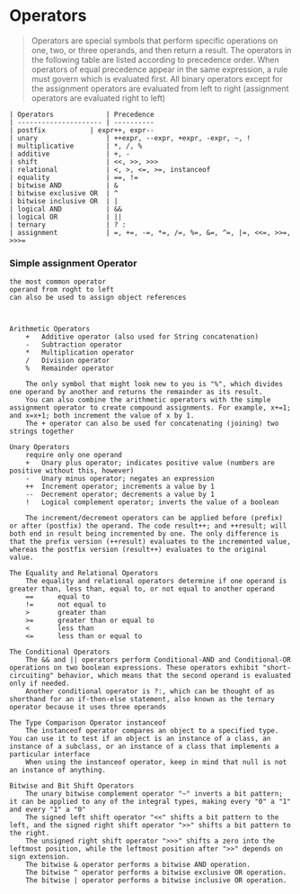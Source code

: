 # Operators

>Operators are special symbols that perform specific operations on one, two, or three operands, and then return a result.
The operators in the following table are listed according to precedence order.
When operators of equal precedence appear in the same expression, a rule must govern which is evaluated first. 
All binary operators except for the assignment operators are evaluated from left to right (assignment operators are evaluated right to left)

```
| Operators             | Precedence
| --------------------- | ---------- 
| postfix	        | expr++, expr-- 
| unary	                | ++expr, --expr, +expr, -expr, ~, ! 
| multiplicative        | *, /, % 
| additive              | +, - 
| shift	                | <<, >>, >>> 
| relational            | <, >, <=, >=, instanceof 
| equality              | ==, != 
| bitwise AND           | & 
| bitwise exclusive OR  | ^ 
| bitwise inclusive OR  | | 
| logical AND           | && 
| logical OR            | || 
| ternary               | ? : 
| assignment            | =, +=, -=, *=, /=, %=, &=, ^=, |=, <<=, >>=, >>>= 
```		


### Simple assignment Operator
	the most common operator
	operand from roght to left
	can also be used to assign object references
	
	
			
	Arithmetic Operators
		+	Additive operator (also used for String concatenation)
		-	Subtraction operator
		*	Multiplication operator
		/	Division operator
		%	Remainder operator
			
		The only symbol that might look new to you is "%", which divides one operand by another and returns the remainder as its result.
		You can also combine the arithmetic operators with the simple assignment operator to create compound assignments. For example, x+=1; and x=x+1; both increment the value of x by 1.
		The + operator can also be used for concatenating (joining) two strings together

	Unary Operators
		require only one operand
		+	Unary plus operator; indicates positive value (numbers are positive without this, however)
		-	Unary minus operator; negates an expression
		++	Increment operator; increments a value by 1
		--	Decrement operator; decrements a value by 1
		!	Logical complement operator; inverts the value of a boolean

		The increment/decrement operators can be applied before (prefix) or after (postfix) the operand. The code result++; and ++result; will both end in result being incremented by one. The only difference is that the prefix version (++result) evaluates to the incremented value, whereas the postfix version (result++) evaluates to the original value.
	
	The Equality and Relational Operators
		The equality and relational operators determine if one operand is greater than, less than, equal to, or not equal to another operand
		==      equal to
		!=      not equal to
		>       greater than
		>=      greater than or equal to
		<       less than
		<=      less than or equal to
	
	The Conditional Operators
		The && and || operators perform Conditional-AND and Conditional-OR operations on two boolean expressions. These operators exhibit "short-circuiting" behavior, which means that the second operand is evaluated only if needed.
		Another conditional operator is ?:, which can be thought of as shorthand for an if-then-else statement, also known as the ternary operator because it uses three operands
	
	The Type Comparison Operator instanceof
		The instanceof operator compares an object to a specified type. You can use it to test if an object is an instance of a class, an instance of a subclass, or an instance of a class that implements a particular interface
		When using the instanceof operator, keep in mind that null is not an instance of anything.
	
	Bitwise and Bit Shift Operators
		The unary bitwise complement operator "~" inverts a bit pattern; it can be applied to any of the integral types, making every "0" a "1" and every "1" a "0"
		The signed left shift operator "<<" shifts a bit pattern to the left, and the signed right shift operator ">>" shifts a bit pattern to the right.
		The unsigned right shift operator ">>>" shifts a zero into the leftmost position, while the leftmost position after ">>" depends on sign extension.
		The bitwise & operator performs a bitwise AND operation.
		The bitwise ^ operator performs a bitwise exclusive OR operation.
		The bitwise | operator performs a bitwise inclusive OR operation.

